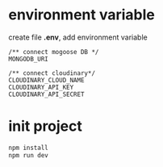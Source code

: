 # environment variable
create file **.env**, add environment variable
```env
/** connect mogoose DB */
MONGODB_URI

/** connect cloudinary*/
CLOUDINARY_CLOUD_NAME
CLOUDINARY_API_KEY
CLOUDINARY_API_SECRET
```
# init project
```sh
npm install
npm run dev
```

